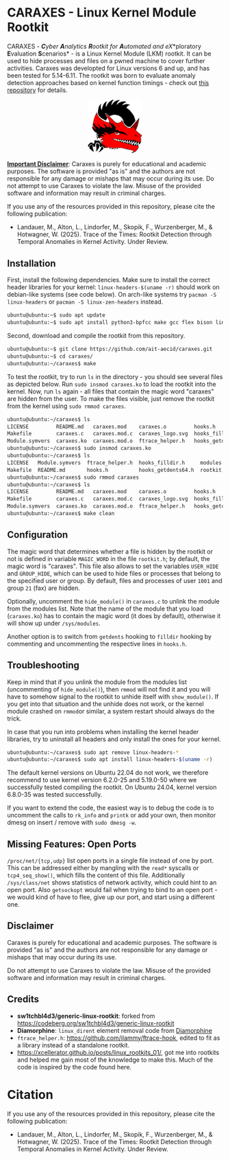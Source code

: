 # CARAXES - Linux Kernel Module Rootkit

CARAXES - ***C**yber **A**nalytics **R**ootkit for **A**utomated and e**X**ploratory **E**valuation **S**cenarios* - is a Linux Kernel Module (LKM) rootkit.
It can be used to hide processes and files on a pwned machine to cover further activities.
Caraxes was developted for Linux versions 6 and up, and has been tested for 5.14-6.11.
The rootkit was born to evaluate anomaly detection approaches based on kernel function timings - check out [this repository](https://github.com/ait-aecid/rootkit-detection-ebpf-time-trace) for details.

<p align="center"><img src="https://raw.githubusercontent.com/ait-aecid/caraxes/refs/heads/main/caraxes_logo.svg" width=25% height=25%></p>

<ins>__Important Disclaimer__</ins>: Caraxes is purely for educational and academic purposes. The software is provided "as is" and the authors are not responsible for any damage or mishaps that may occur during its use. Do not attempt to use Caraxes to violate the law. Misuse of the provided software and information may result in criminal charges.

If you use any of the resources provided in this repository, please cite the following publication:
* Landauer, M., Alton, L., Lindorfer, M., Skopik, F., Wurzenberger, M., & Hotwagner, W. (2025). Trace of the Times: Rootkit Detection through Temporal Anomalies in Kernel Activity. Under Review.

## Installation

First, install the following dependencies. Make sure to install the correct header libraries for your kernel: `linux-headers-$(uname -r)` should work on debian-like systems (see code below). On arch-like systems try `pacman -S linux-headers` or `pacman -S linux-zen-headers` instead.

```sh
ubuntu@ubuntu:~$ sudo apt update
ubuntu@ubuntu:~$ sudo apt install python3-bpfcc make gcc flex bison linux-headers-$(uname -r)
```

Second, download and compile the rootkit from this repository.

```sh
ubuntu@ubuntu:~$ git clone https://github.com/ait-aecid/caraxes.git
ubuntu@ubuntu:~$ cd caraxes/
ubuntu@ubuntu:~/caraxes$ make
```

To test the rootkit, try to run `ls` in the directory - you should see several files as depicted below. Run `sudo insmod caraxes.ko` to load the rootkit into the kernel. Now, run `ls` again - all files that contain the magic word "caraxes" are hidden from the user. To make the files visible, just remove the rootkit from the kernel using `sudo rmmod caraxes`.

```sh
ubuntu@ubuntu:~/caraxes$ ls
LICENSE         README.md   caraxes.mod    caraxes.o         hooks.h             modules.order
Makefile        caraxes.c   caraxes.mod.c  caraxes_logo.svg  hooks_filldir.h     rootkit.h
Module.symvers  caraxes.ko  caraxes.mod.o  ftrace_helper.h   hooks_getdents64.h  stdlib.h
ubuntu@ubuntu:~/caraxes$ sudo insmod caraxes.ko
ubuntu@ubuntu:~/caraxes$ ls
LICENSE   Module.symvers  ftrace_helper.h  hooks_filldir.h     modules.order  stdlib.h
Makefile  README.md       hooks.h          hooks_getdents64.h  rootkit.h
ubuntu@ubuntu:~/caraxes$ sudo rmmod caraxes
ubuntu@ubuntu:~/caraxes$ ls
LICENSE         README.md   caraxes.mod    caraxes.o         hooks.h             modules.order
Makefile        caraxes.c   caraxes.mod.c  caraxes_logo.svg  hooks_filldir.h     rootkit.h
Module.symvers  caraxes.ko  caraxes.mod.o  ftrace_helper.h   hooks_getdents64.h  stdlib.h
ubuntu@ubuntu:~/caraxes$ make clean
```

## Configuration

The magic word that determines whether a file is hidden by the rootkit or not is defined in variable `MAGIC_WORD` in the file `rootkit.h`; by default, the magic word is "caraxes". This file also allows to set the variables `USER_HIDE` and `GROUP_HIDE`, which can be used to hide files or processes that belong to the specified user or group. By default, files and processes of user `1001` and group `21` (fax) are hidden.

Optionally, uncomment the `hide_module()` in `caraxes.c` to unlink the module from the modules list. Note that the name of the module that you load (`caraxes.ko`) has to contain the magic word (it does by default), otherwise it will show up under `/sys/modules`.

Another option is to switch from `getdents` hooking to `filldir` hooking by commenting and uncommenting the respective lines in `hooks.h`.

## Troubleshooting

Keep in mind that if you unlink the module from the modules list (uncommenting of `hide_module()`), then `rmmod` will not find it and you will have to somehow signal to the rootkit to unhide itself with `show_module()`. If you get into that situation and the unhide does not work, or the kernel module crashed on `rmmod`or similar, a system restart should always do the trick.

In case that you run into problems when installing the kernel header libraries, try to uninstall all headers and only install the ones for your kernel.

```sh
ubuntu@ubuntu:~/caraxes$ sudo apt remove linux-headers-*
ubuntu@ubuntu:~/caraxes$ sudo apt install linux-headers-$(uname -r)
```

The default kernel versions on Ubuntu 22.04 do not work, we therefore recommend to use kernel version 6.2.0-25 and 5.19.0-50 where we successfully tested compiling the rootkit. On Ubuntu 24.04, kernel version 6.8.0-35 was tested successfully.

If you want to extend the code, the easiest way is to debug the code is to uncomment the calls to `rk_info` and `printk` or add your own, then monitor dmesg on insert / remove with `sudo dmesg -w`.

## Missing Features: Open Ports

`/proc/net/{tcp,udp}` list open ports in a single file instead of one by port.
This can be addressed either by mangling with the `read*` syscalls or `tcp4_seq_show()`, which fills the content of this file.
Additionally `/sys/class/net` shows statistics of network activity, which could hint to an open port.
Also `getsockopt` would fail when trying to bind to an open port - we would kind of have to flee, give up our port,
and start using a different one.

## Disclaimer

Caraxes is purely for educational and academic purposes. The software is provided "as is" and the authors are not responsible for any damage or mishaps that may occur during its use.

Do not attempt to use Caraxes to violate the law. Misuse of the provided software and information may result in criminal charges.

## Credits
- **sw1tchbl4d3/generic-linux-rootkit**: forked from https://codeberg.org/sw1tchbl4d3/generic-linux-rootkit
- **Diamorphine**: `linux_dirent` element removal code from [Diamorphine](https://github.com/m0nad/Diamorphine)
- `ftrace_helper.h`: https://github.com/ilammy/ftrace-hook, edited to fit as a library instead of a standalone rootkit.
- https://xcellerator.github.io/posts/linux_rootkits_01/, got me into rootkits and helped me gain most of the knowledge to make this. Much of the code is inspired by the code found here.

# Citation

If you use any of the resources provided in this repository, please cite the following publication:
* Landauer, M., Alton, L., Lindorfer, M., Skopik, F., Wurzenberger, M., & Hotwagner, W. (2025). Trace of the Times: Rootkit Detection through Temporal Anomalies in Kernel Activity. Under Review.
